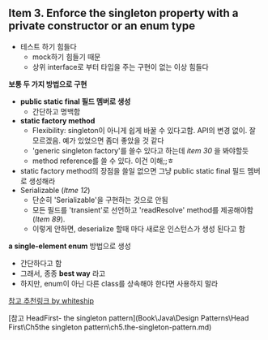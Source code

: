 ## Item 3. Enforce the singleton property with a private constructor or an enum type
- 테스트 하기 힘들다
  - mock하기 힘들기 때문
  - 상위 interface로 부터 타입을 주는 구현이 없는 이상 힘들다

**보통 두 가지 방법으로 구현**
- **public static final 필드 멤버로 생성**
  - 간단하고 명백함
- **static factory method**
  - Flexibility: singleton이 아니게 쉽게 바꿀 수 있다고함. API의 변경 없이. 잘 모르겠음. 예가 있었으면 좀더 좋았을 것 같다
  - 'generic singleton factory'를 쓸수 있다고 하는데 _item 30_ 을 봐야할듯
  - method reference를 쓸 수 있다. 이건 이해;;ㅎ
- static factory method의 장점을 쓸일 없으면 그냥  public static final 필드 멤버로 생성해라
- Serializable (_Itme 12_)
  - 단순히 'Serializable'을 구현하는 것으로 안됨
  - 모든 필드를 'transient'로 선언하고 'readResolve' method를 제공해야함 (_Item 89_).
  - 이렇게 안하면, deserialize 할때 마다 새로운 인스턴스가 생성 된다고 함

**a single-element enum** 방법으로 생성
  - 간단하다고 함
  - 그래서, 종종 **best way** 라고
  - 하지만, enum이 아닌 다른 class를 상속해야 한다면 사용하지 말라



[참고 추천링크 by whiteship](https://www.oracle.com/technetwork/articles/java/javaserial-1536170.html)

[참고 HeadFirst- the singleton pattern](Book\Java\Design Patterns\Head First\Ch5the singleton pattern\ch5.the-singleton-pattern.md)
